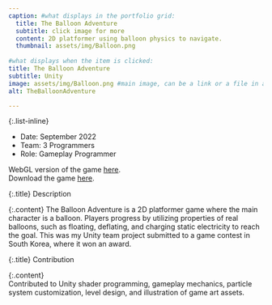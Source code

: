 ```yaml
---
caption: #what displays in the portfolio grid:
  title: The Balloon Adventure
  subtitle: click image for more
  content: 2D platformer using balloon physics to navigate.
  thumbnail: assets/img/Balloon.png
  
#what displays when the item is clicked:
title: The Balloon Adventure
subtitle: Unity
image: assets/img/Balloon.png #main image, can be a link or a file in assets/img/portfolio
alt: TheBalloonAdventure

---
```

{:.list-inline} 
  - Date: September 2022
  - Team: 3 Programmers
  - Role: Gameplay Programmer

  WebGL version of the game [here](https://play.unity.com/en/games/cc2d1cc4-9465-4394-a688-09b61fd3e292/the-balloon-adventure).  
  Download the game [here](/assets/file/BalloonInstaller.zip).

  {:.title}
  Description  

  {:.content}
  The Balloon Adventure is a 2D platformer game where the main character is a balloon. Players progress by utilizing properties of real balloons, such as floating, deflating, and charging static electricity to reach the goal. This was my Unity team project submitted to a game contest in South Korea, where it won an award.

  {:.title}
  Contribution  

  {:.content}    
  Contributed to Unity shader programming, gameplay mechanics, particle system customization, level design, and illustration of game art assets.  
